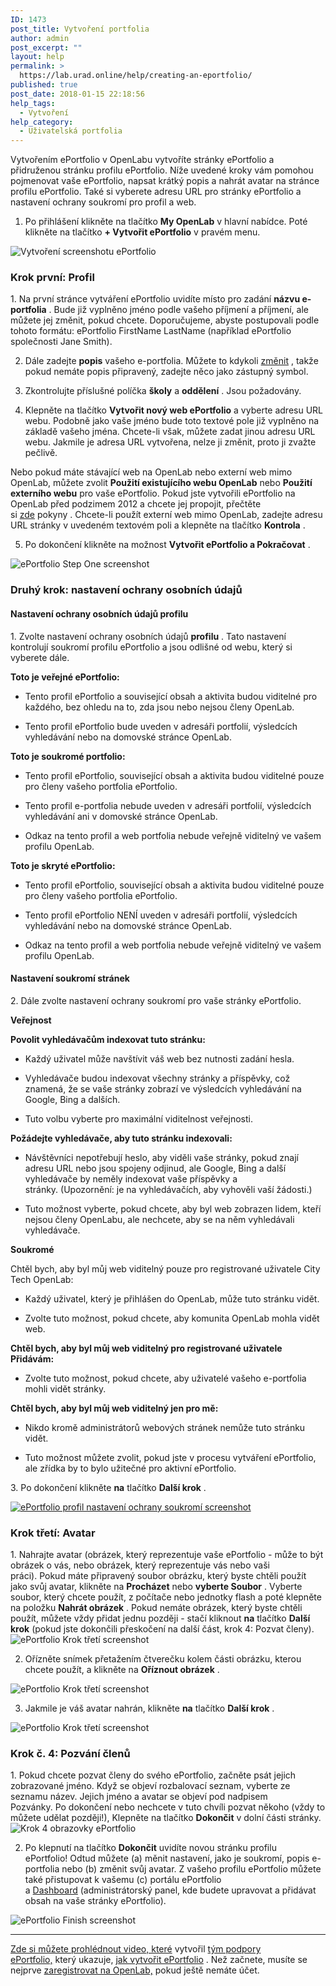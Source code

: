 ```yaml
---
ID: 1473
post_title: Vytvoření portfolia
author: admin
post_excerpt: ""
layout: help
permalink: >
  https://lab.urad.online/help/creating-an-eportfolio/
published: true
post_date: 2018-01-15 22:18:56
help_tags:
  - Vytvoření
help_category:
  - Uživatelská portfolia
---
```

Vytvořením ePortfolio v OpenLabu vytvoříte stránky ePortfolio a přidruženou stránku profilu ePortfolio. Níže uvedené kroky vám pomohou pojmenovat vaše ePortfolio, napsat krátký popis a nahrát avatar na stránce profilu ePortfolio. Také si vyberete adresu URL pro stránky ePortfolio a nastavení ochrany soukromí pro profil a web.

1. Po přihlášení klikněte na tlačítko <strong>My OpenLab</strong> v hlavní nabídce. Poté klikněte na tlačítko <strong>+ Vytvořit ePortfolio</strong> v pravém menu.

<img class="alignnone wp-image-36734 size-full" src="https://openlab.citytech.cuny.edu/wp-content/uploads/2013/01/Creating_ePortfolio_1_v2.png" alt="Vytvoření screenshotu ePortfolio" />
<h3>Krok první: Profil</h3>
1. Na první stránce vytváření ePortfolio uvidíte místo pro zadání <strong>názvu e-portfolia</strong> . Bude již vyplněno jméno podle vašeho příjmení a příjmení, ale můžete jej změnit, pokud chcete. Doporučujeme, abyste postupovali podle tohoto formátu: ePortfolio FirstName LastName (například ePortfolio společnosti Jane Smith).

2. Dále zadejte <strong>popis</strong> vašeho e-portfolia. Můžete to kdykoli <a title="Změna soukromí a dalších nastavení v ePortfoliu" href="https://lab.urad.online/help/changing-privacy-and-other-settings-on-an-eportfolio/">změnit</a> , takže pokud nemáte popis připravený, zadejte něco jako zástupný symbol.

3. Zkontrolujte příslušné políčka <strong>školy</strong> a <strong>oddělení</strong> . Jsou požadovány.

4. Klepněte na tlačítko <strong>Vytvořit nový web ePortfolio</strong> a vyberte adresu URL webu. Podobně jako vaše jméno bude toto textové pole již vyplněno na základě vašeho jména. Chcete-li však, můžete zadat jinou adresu URL webu. Jakmile je adresa URL vytvořena, nelze ji změnit, proto ji zvažte pečlivě.

Nebo pokud máte stávající web na OpenLab nebo externí web mimo OpenLab, můžete zvolit <strong>Použití existujícího webu OpenLab</strong> nebo <strong>Použití externího webu</strong> pro vaše ePortfolio. Pokud jste vytvořili ePortfolio na OpenLab před podzimem 2012 a chcete jej propojit, přečtěte si <a title="Propojení s existujícím webem ePortfolio" href="https://lab.urad.online/help/linking-to-an-existing-eportfolio-site/">zde</a> pokyny . Chcete-li použít externí web mimo OpenLab, zadejte adresu URL stránky v uvedeném textovém poli a klepněte na tlačítko <strong>Kontrola</strong> .

5. Po dokončení klikněte na možnost <strong>Vytvořit ePortfolio a Pokračovat</strong> .

<img class="alignnone wp-image-36736 size-full" src="https://openlab.citytech.cuny.edu/wp-content/uploads/2013/01/Creating_ePortfolio_2_v2.png" alt="ePortfolio Step One screenshot" />
<h3>Druhý krok: nastavení ochrany osobních údajů</h3>
<h4>Nastavení ochrany osobních údajů profilu</h4>
1. Zvolte nastavení ochrany osobních údajů <strong>profilu</strong> . Tato nastavení kontrolují soukromí profilu ePortfolio a jsou odlišné od webu, který si vyberete dále.
<p dir="ltr"><strong>Toto je veřejné ePortfolio:</strong></p>

<ul>
 	<li>
<p dir="ltr">Tento profil ePortfolio a související obsah a aktivita budou viditelné pro každého, bez ohledu na to, zda jsou nebo nejsou členy OpenLab.</p>
</li>
 	<li>
<p dir="ltr">Tento profil ePortfolio bude uveden v adresáři portfolií, výsledcích vyhledávání nebo na domovské stránce OpenLab.</p>
</li>
</ul>
<p dir="ltr"><strong>Toto je soukromé portfolio:</strong></p>

<ul>
 	<li>
<p dir="ltr">Tento profil ePortfolio, související obsah a aktivita budou viditelné pouze pro členy vašeho portfolia ePortfolio.</p>
</li>
 	<li>
<p dir="ltr">Tento profil e-portfolia nebude uveden v adresáři portfolií, výsledcích vyhledávání ani v domovské stránce OpenLab.</p>
</li>
 	<li>
<p dir="ltr">Odkaz na tento profil a web portfolia nebude veřejně viditelný ve vašem profilu OpenLab.</p>
</li>
</ul>
<p dir="ltr"><strong>Toto je skryté ePortfolio:</strong></p>

<ul>
 	<li>
<p dir="ltr">Tento profil ePortfolio, související obsah a aktivita budou viditelné pouze pro členy vašeho portfolia ePortfolio.</p>
</li>
 	<li>
<p dir="ltr">Tento profil ePortfolio NENÍ uveden v adresáři portfolií, výsledcích vyhledávání nebo na domovské stránce OpenLab.</p>
</li>
 	<li>
<p dir="ltr">Odkaz na tento profil a web portfolia nebude veřejně viditelný ve vašem profilu OpenLab.</p>
</li>
</ul>
<h4>Nastavení soukromí stránek</h4>
2. Dále zvolte nastavení ochrany soukromí pro vaše stránky ePortfolio.
<p dir="ltr"><strong>Veřejnost</strong></p>
<p dir="ltr"><strong>Povolit vyhledávačům indexovat tuto stránku:</strong></p>

<ul>
 	<li>
<p dir="ltr">Každý uživatel může navštívit váš web bez nutnosti zadání hesla.</p>
</li>
 	<li>
<p dir="ltr">Vyhledávače budou indexovat všechny stránky a příspěvky, což znamená, že se vaše stránky zobrazí ve výsledcích vyhledávání na Google, Bing a dalších.</p>
</li>
 	<li>
<p dir="ltr">Tuto volbu vyberte pro maximální viditelnost veřejnosti.</p>
</li>
</ul>
<p dir="ltr"><strong>Požádejte vyhledávače, aby tuto stránku indexovali:</strong></p>

<ul>
 	<li>
<p dir="ltr">Návštěvníci nepotřebují heslo, aby viděli vaše stránky, pokud znají adresu URL nebo jsou spojeny odjinud, ale Google, Bing a další vyhledávače by neměly indexovat vaše příspěvky a stránky. (Upozornění: je na vyhledávačích, aby vyhověli vaší žádosti.)</p>
</li>
 	<li>
<p dir="ltr">Tuto možnost vyberte, pokud chcete, aby byl web zobrazen lidem, kteří nejsou členy OpenLabu, ale nechcete, aby se na něm vyhledávali vyhledávače.</p>
</li>
</ul>
<p dir="ltr"><strong>Soukromé</strong></p>
<p dir="ltr">Chtěl bych, aby byl můj web viditelný pouze pro registrované uživatele City Tech OpenLab:</p>

<ul>
 	<li>
<p dir="ltr">Každý uživatel, který je přihlášen do OpenLab, může tuto stránku vidět.</p>
</li>
 	<li>
<p dir="ltr">Zvolte tuto možnost, pokud chcete, aby komunita OpenLab mohla vidět web.</p>
</li>
</ul>
<p dir="ltr"><strong>Chtěl bych, aby byl můj web viditelný pro registrované uživatele Přidávám:</strong></p>

<ul>
 	<li>
<p dir="ltr">Zvolte tuto možnost, pokud chcete, aby uživatelé vašeho e-portfolia mohli vidět stránky.</p>
</li>
</ul>
<p dir="ltr"><strong>Chtěl bych, aby byl můj web viditelný jen pro mě:</strong></p>

<ul>
 	<li>
<p dir="ltr">Nikdo kromě administrátorů webových stránek nemůže tuto stránku vidět.</p>
</li>
 	<li>
<p dir="ltr">Tuto možnost můžete zvolit, pokud jste v procesu vytváření ePortfolio, ale zřídka by to bylo užitečné pro aktivní ePortfolio.</p>
</li>
</ul>
3. Po dokončení klikněte <strong>na</strong> tlačítko <strong>Další krok</strong> .

<a href="https://lab.urad.online/wp-content/uploads/2013/01/Creating_ePortfolio_3_v2.png"><img class="alignnone wp-image-36738 size-full" src="https://openlab.citytech.cuny.edu/wp-content/uploads/2013/01/Creating_ePortfolio_3_v2.png" alt="ePortfolio profil nastavení ochrany soukromí screenshot" /></a>
<h3>Krok třetí: Avatar</h3>
1. Nahrajte avatar (obrázek, který reprezentuje vaše ePortfolio - může to být obrázek o vás, nebo obrázek, který reprezentuje vás nebo vaši práci). Pokud máte připravený soubor obrázku, který byste chtěli použít jako svůj avatar, klikněte na <strong>Procházet</strong> nebo <strong>vyberte </strong><strong>Soubor</strong> . Vyberte soubor, který chcete použít, z počítače nebo jednotky flash a poté klepněte na položku <strong>Nahrát obrázek</strong> . Pokud nemáte obrázek, který byste chtěli použít, můžete vždy přidat jednu později - stačí kliknout <strong>na</strong> tlačítko <strong>Další krok</strong> (pokud jste dokončili přeskočení na další část, krok 4: Pozvat členy).

<img class="alignnone wp-image-36740 size-full" src="https://openlab.citytech.cuny.edu/wp-content/uploads/2013/01/Creating_ePortfolio_4_v2.png" alt="ePortfolio Krok třetí screenshot" />

2. Ořízněte snímek přetažením čtverečku kolem části obrázku, kterou chcete použít, a klikněte na <strong>Oříznout obrázek</strong> .

<img class="alignnone wp-image-36741 size-full" src="https://openlab.citytech.cuny.edu/wp-content/uploads/2013/01/Creating_ePortfolio_5_v2.png" alt="ePortfolio Krok třetí screenshot" />

3. Jakmile je váš avatar nahrán, klikněte <strong>na</strong> tlačítko <strong>Další krok</strong> .

<img class="alignnone wp-image-36742 size-full" src="https://openlab.citytech.cuny.edu/wp-content/uploads/2013/01/Creating_ePortfolio_6_v2.png" alt="ePortfolio Krok třetí screenshot" />
<h3>Krok č. 4: Pozvání členů</h3>
1. Pokud chcete pozvat členy do svého ePortfolio, začněte psát jejich zobrazované jméno. Když se objeví rozbalovací seznam, vyberte ze seznamu název. Jejich jméno a avatar se objeví pod nadpisem Pozvánky. Po dokončení nebo nechcete v tuto chvíli pozvat někoho (vždy to můžete udělat později!), Klepněte na tlačítko <strong>Dokončit</strong> v dolní části stránky.

<img class="alignnone wp-image-36743 size-full" src="https://openlab.citytech.cuny.edu/wp-content/uploads/2013/01/Creating_ePortfolio_7_v2.png" alt="Krok 4 obrazovky ePortfolio" />

2. Po klepnutí na tlačítko <strong>Dokončit</strong> uvidíte novou stránku profilu ePortfolio! Odtud můžete (a) měnit nastavení, jako je soukromí, popis e-portfolia nebo (b) změnit svůj avatar. Z vašeho profilu ePortfolio můžete také přistupovat k vašemu (c) portálu ePortfolio a <a title="Co je panel Dashboard?" href="https://lab.urad.online/help/what-is-the-site-dashboard/">Dashboard</a> (administrátorský panel, kde budete upravovat a přidávat obsah na vaše stránky ePortfolio).

<img class="alignnone wp-image-36744 size-full" src="https://openlab.citytech.cuny.edu/wp-content/uploads/2013/01/Creating_ePortfolio_8_v2.png" alt="ePortfolio Finish screenshot" />

_____________

<a href="http://websupport1.citytech.cuny.edu/eportfolio_student_videos/CreateEPortfolio/CreateEPortfolio.html">Zde si můžete prohlédnout video, které</a> vytvořil <a href="http://websupport1.citytech.cuny.edu/eportfolio.html">tým podpory ePortfolio,</a> který ukazuje, <a href="http://websupport1.citytech.cuny.edu/eportfolio_student_videos/CreateEPortfolio/CreateEPortfolio.html">jak vytvořit ePortfolio</a> . Než začnete, musíte se nejprve <a title="Přihlášení k Openlabu" href="https://lab.urad.online/help/registrace-na-openlab/">zaregistrovat na OpenLab,</a> pokud ještě nemáte účet.
